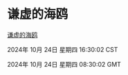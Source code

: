# 谦虚的海鸥
[谦虚的海鸥](http://219.139.199.238:56308/qxdho/course/base/hotlink/index.php)

2024年 10月 24日 星期四 16:30:02 CST

2024年 10月 24日 星期四 08:30:02 GMT
